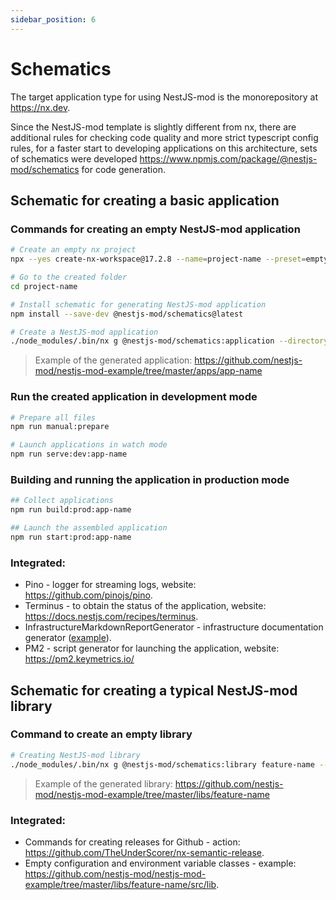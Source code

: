 ```yaml
---
sidebar_position: 6
---
```


# Schematics

The target application type for using NestJS-mod is the monorepository at https://nx.dev.

Since the NestJS-mod template is slightly different from nx, there are additional rules for checking code quality and more strict typescript config rules, for a faster start to developing applications on this architecture, sets of schematics were developed https://www.npmjs.com/package/@nestjs-mod/schematics for code generation.

## Schematic for creating a basic application

### Commands for creating an empty NestJS-mod application

```bash
# Create an empty nx project
npx --yes create-nx-workspace@17.2.8 --name=project-name --preset=empty --interactive=false --nx-cloud=false

# Go to the created folder
cd project-name

# Install schematic for generating NestJS-mod application
npm install --save-dev @nestjs-mod/schematics@latest

# Create a NestJS-mod application
./node_modules/.bin/nx g @nestjs-mod/schematics:application --directory=apps/app-name --name=app-name --projectNameAndRootFormat=as-provided --strict=true
```

> Example of the generated application: https://github.com/nestjs-mod/nestjs-mod-example/tree/master/apps/app-name

### Run the created application in development mode

```bash
# Prepare all files
npm run manual:prepare

# Launch applications in watch mode
npm run serve:dev:app-name
```

### Building and running the application in production mode

```bash
## Collect applications
npm run build:prod:app-name

## Launch the assembled application
npm run start:prod:app-name
```

### Integrated:

- Pino - logger for streaming logs, website: https://github.com/pinojs/pino.
- Terminus - to obtain the status of the application, website: https://docs.nestjs.com/recipes/terminus.
- InfrastructureMarkdownReportGenerator - infrastructure documentation generator ([example](https://github.com/nestjs-mod/nestjs-mod-example/blob/master/apps/app-name/INFRASTRUCTURE.MD)).
- PM2 - script generator for launching the application, website: https://pm2.keymetrics.io/

## Schematic for creating a typical NestJS-mod library

### Command to create an empty library

```bash
# Creating NestJS-mod library
./node_modules/.bin/nx g @nestjs-mod/schematics:library feature-name --buildable --publishable --directory=libs/feature-name --simpleName=true --projectNameAndRootFormat=as-provided --strict =true
```

> Example of the generated library: https://github.com/nestjs-mod/nestjs-mod-example/tree/master/libs/feature-name

### Integrated:

- Commands for creating releases for Github - action: https://github.com/TheUnderScorer/nx-semantic-release.
- Empty configuration and environment variable classes - example: https://github.com/nestjs-mod/nestjs-mod-example/tree/master/libs/feature-name/src/lib.
